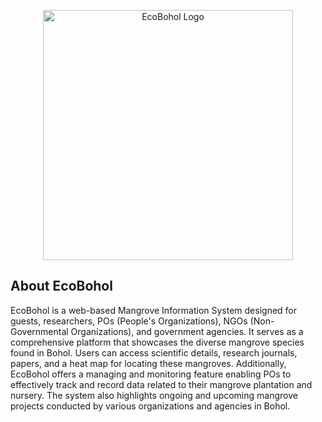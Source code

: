 <p align="center"><a href="https://ecobohol.com" disabled target="_blank"><img src="https://github.com/virtjames-LoneRunner/eco_bohol/blob/dev/public/static/img/EcoBohol.png?raw=true" width="400" alt="EcoBohol Logo"></a></p>

## About EcoBohol

EcoBohol is a web-based Mangrove Information System designed for guests, researchers, POs (People's Organizations), NGOs (Non-Governmental Organizations), and government agencies. It serves as a comprehensive platform that showcases the diverse mangrove species found in Bohol. Users can access scientific details, research journals, papers, and a heat map for locating these mangroves. Additionally, EcoBohol offers a managing and monitoring feature enabling POs to effectively track and record data related to their mangrove plantation and nursery. The system also highlights ongoing and upcoming mangrove projects conducted by various organizations and agencies in Bohol.
